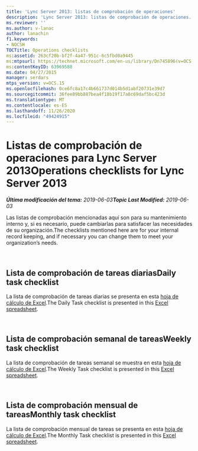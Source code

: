 ```yaml
---
title: 'Lync Server 2013: listas de comprobación de operaciones'
description: 'Lync Server 2013: listas de comprobación de operaciones.'
ms.reviewer: ''
ms.author: v-lanac
author: lanachin
f1.keywords:
- NOCSH
TOCTitle: Operations checklists
ms:assetid: 263cf20b-bf2f-4a47-951c-6c5fbd0a9445
ms:mtpsurl: https://technet.microsoft.com/en-us/library/Dn745896(v=OCS.15)
ms:contentKeyID: 63969588
ms.date: 04/27/2015
manager: serdars
mtps_version: v=OCS.15
ms.openlocfilehash: 0ce6fc8a17c4b661737d014b5d1abf20731e39d7
ms.sourcegitcommit: 36fee89bb887bea4f18b19f17a8c69daf5bc423d
ms.translationtype: MT
ms.contentlocale: es-ES
ms.lasthandoff: 11/26/2020
ms.locfileid: "49424915"
---
```

# <a name="operations-checklists-for-lync-server-2013"></a><span data-ttu-id="dce0a-103">Listas de comprobación de operaciones para Lync Server 2013</span><span class="sxs-lookup"><span data-stu-id="dce0a-103">Operations checklists for Lync Server 2013</span></span> 


<span data-ttu-id="dce0a-104">_**Última modificación del tema:** 2019-06-03_</span><span class="sxs-lookup"><span data-stu-id="dce0a-104">_**Topic Last Modified:** 2019-06-03_</span></span>

<span data-ttu-id="dce0a-105">Las listas de comprobación mencionadas aquí son para su mantenimiento interno y, si es necesario, puede cambiarlas para satisfacer las necesidades de su organización.</span><span class="sxs-lookup"><span data-stu-id="dce0a-105">The checklists mentioned here are for your internal record keeping, and if necessary you can change them to meet your organization’s needs.</span></span>

<br>

## <a name="daily-task-checklist"></a><span data-ttu-id="dce0a-106">Lista de comprobación de tareas diarias</span><span class="sxs-lookup"><span data-stu-id="dce0a-106">Daily task checklist</span></span>

<span data-ttu-id="dce0a-107">La lista de comprobación de tareas diarias se presenta en esta [hoja de cálculo de Excel](https://github.com/MicrosoftDocs/OfficeDocs-SkypeForBusiness/blob/live/Lync/LyncServer/downloads/operations-daily.xlsx?raw=true).</span><span class="sxs-lookup"><span data-stu-id="dce0a-107">The Daily Task checklist is presented in this [Excel spreadsheet](https://github.com/MicrosoftDocs/OfficeDocs-SkypeForBusiness/blob/live/Lync/LyncServer/downloads/operations-daily.xlsx?raw=true).</span></span>

<br>

## <a name="weekly-task-checklist"></a><span data-ttu-id="dce0a-108">Lista de comprobación semanal de tareas</span><span class="sxs-lookup"><span data-stu-id="dce0a-108">Weekly task checklist</span></span>

<span data-ttu-id="dce0a-109">La lista de comprobación de tareas semanal se muestra en esta [hoja de cálculo de Excel](https://github.com/MicrosoftDocs/OfficeDocs-SkypeForBusiness/blob/live/Lync/LyncServer/downloads/operations-weekly.xlsx?raw=true).</span><span class="sxs-lookup"><span data-stu-id="dce0a-109">The Weekly Task checklist is presented in this [Excel spreadsheet](https://github.com/MicrosoftDocs/OfficeDocs-SkypeForBusiness/blob/live/Lync/LyncServer/downloads/operations-weekly.xlsx?raw=true).</span></span>


<br>

## <a name="monthly-task-checklist"></a><span data-ttu-id="dce0a-110">Lista de comprobación mensual de tareas</span><span class="sxs-lookup"><span data-stu-id="dce0a-110">Monthly task checklist</span></span>


<span data-ttu-id="dce0a-111">La lista de comprobación mensual de tareas se presenta en esta [hoja de cálculo de Excel](https://github.com/MicrosoftDocs/OfficeDocs-SkypeForBusiness/blob/live/Lync/LyncServer/downloads/operations-monthly.xlsx?raw=true).</span><span class="sxs-lookup"><span data-stu-id="dce0a-111">The Monthly Task checklist is presented in this [Excel spreadsheet](https://github.com/MicrosoftDocs/OfficeDocs-SkypeForBusiness/blob/live/Lync/LyncServer/downloads/operations-monthly.xlsx?raw=true).</span></span>

